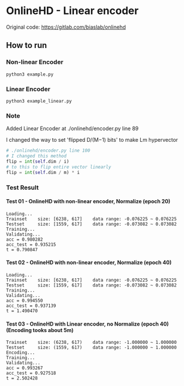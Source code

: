 # OnlineHD - Linear encoder
Original code: https://gitlab.com/biaslab/onlinehd

## How to run

### Non-linear Encoder
```
python3 example.py
```
### Linear Encoder
```
python3 example_linear.py
```

### Note
Added Linear Encoder at ./onlinehd/encoder.py line 89

I changed the way to set 'flipped D/(M−1) bits' to make Lm hypervector
```python
# ./onlinehd/encoder.py line 100
# I changed this method
flip = int(self.dim / i)
# to this to flip entire vector linearly
flip = int(self.dim / m) * i
```

### Test Result
#### Test 01 - OnlineHD with non-linear encoder, Normalize (epoch 20)
```
Loading...
Trainset    size: [6238, 617]    data range: -0.076225 ~ 0.076225
Testset     size: [1559, 617]    data range: -0.073082 ~ 0.073082
Training...
Validating...
acc = 0.980282
acc_test = 0.935215
t = 0.790847
```

#### Test 02 - OnlineHD with non-linear encoder, Normalize (epoch 40)
```
Loading...
Trainset    size: [6238, 617]    data range: -0.076225 ~ 0.076225
Testset     size: [1559, 617]    data range: -0.073082 ~ 0.073082
Training...
Validating...
acc = 0.994550
acc_test = 0.937139
t = 1.490470
```

#### Test 03 - OnlineHD with Linear encoder, no Normalize (epoch 40) (Encoding tooks about 5m)
```
Trainset    size: (6238, 617)    data range: -1.000000 ~ 1.000000
Testset     size: (1559, 617)    data range: -1.000000 ~ 1.000000
Encoding...
Training...
Validating...
acc = 0.993267
acc_test = 0.927518
t = 2.502428
```